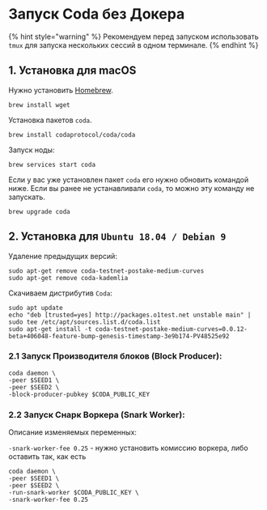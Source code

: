 # Запуск Coda без Докера

{% hint style="warning" %}
Рекомендуем перед запуском использовать `tmux` для запуска нескольких сессий в одном терминале.
{% endhint %}

## 1. Установка для macOS

Нужно установить [Homebrew](https://brew.sh/).

```text
brew install wget
```

Установка пакетов `coda`.

```text
brew install codaprotocol/coda/coda
```

Запуск ноды:

```text
brew services start coda
```

Если у вас уже установлен пакет `coda` его нужно обновить командой ниже. Если вы ранее не устанавливали `coda`, то можно эту команду не запускать.

```text
brew upgrade coda
```

## 2. Установка для `Ubuntu 18.04 / Debian 9`

Удаление предыдущих версий:

```text
sudo apt-get remove coda-testnet-postake-medium-curves
sudo apt-get remove coda-kademlia
```

Скачиваем дистрибутив `Coda`:

```text
sudo apt update
echo "deb [trusted=yes] http://packages.o1test.net unstable main" | sudo tee /etc/apt/sources.list.d/coda.list
sudo apt-get install -t coda-testnet-postake-medium-curves=0.0.12-beta+406048-feature-bump-genesis-timestamp-3e9b174-PV48525e92
```

### 2.1 Запуск Производителя блоков \(Block Producer\):

```text
coda daemon \
-peer $SEED1 \
-peer $SEED2 \
-block-producer-pubkey $CODA_PUBLIC_KEY
```

### 2.2 Запуск Снарк Воркера \(Snark Worker\):

Описание изменяемых переменных:

`-snark-worker-fee 0.25` - нужно установить комиссию воркера, либо оставить так, как есть

```text
coda daemon \
-peer $SEED1 \
-peer $SEED2 \
-run-snark-worker $CODA_PUBLIC_KEY \
-snark-worker-fee 0.25 
```

